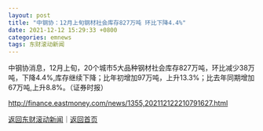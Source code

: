 ```yaml
---
layout: post
title: "中钢协：12月上旬钢材社会库存827万吨 环比下降4.4%"
date: 2021-12-12 15:29:33 +0800
categories: emnews
tags: 东财滚动新闻
---
```


中钢协消息，12月上旬，20个城市5大品种钢材社会库存827万吨，环比减少38万吨，下降4.4%,库存继续下降；比年初增加97万吨，上升13.3%；比去年同期增加67万吨,上升8.8%。（证券时报）

<http://finance.eastmoney.com/news/1355,202112122210791627.html>

[返回东财滚动新闻](//finews.withounder.com/emnews/)｜[返回首页](//finews.withounder.com/)